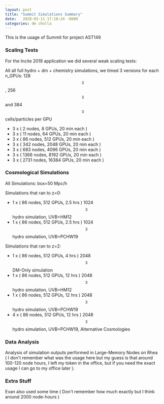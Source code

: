 ```yaml
---
layout: post
title: "Summit Simulations Summary"
date:   2020-03-11 17:10:24 -0800
categories: dm cholla
---
```


This is the usage of Summit for project AST149


### Scaling Tests

For the Incite 2019 application we did several weak scaling tests:

All all full hydro + dm + chemistry simulations, we timed 3 versions for each n_GPUs: 128$$^3$$, 256$$^3$$ and 384$$^3$$ cells/particles per GPU  


* 3 x ( 2 nodes,  8 GPUs,  20 min each )
* 3 x ( 11 nodes,  64 GPUs,  20 min each )
* 3 x ( 86 nodes,  512 GPUs,  20 min each )  
* 3 x ( 342 nodes,  2048 GPUs,  20 min each )
* 3 x ( 683 nodes,  4096 GPUs,  20 min each )  
* 3 x ( 1366 nodes,  8192 GPUs,  20 min each ) 
* 3 x ( 2731 nodes,  16384 GPUs,  20 min each )  


### Cosmological Simulations

All Simulations: box=50 Mpc/h

Simulations that ran to z=0: 

* 1 x ( 86 nodes, 512 GPUs, 2.5 hrs ) 1024$$^3$$ hydro simulation, UVB=HM12
* 1 x ( 86 nodes, 512 GPUs, 2.5 hrs ) 1024$$^3$$ hydro simulation, UVB=PCHW19  


Simulations that ran to z=2: 

* 1 x ( 86 nodes, 512 GPUs, 4 hrs ) 2048$$^3$$ DM-Only simulation
* 1 x ( 86 nodes, 512 GPUs, 12 hrs ) 2048$$^3$$ hydro simulation, UVB=HM12
* 1 x ( 86 nodes, 512 GPUs, 12 hrs ) 2048$$^3$$ hydro simulation, UVB=PCHW19    
* 4 x ( 86 nodes, 512 GPUs, 12 hrs ) 2048$$^3$$ hydro simulation, UVB=PCHW19, Alternative Cosmologies


### Data Analysis

Analysis of simulation outputs performed in Large-Memory Nodes on Rhea ( I don't remember what was the usage here but my guess is that around 100-120 node hours, I left my token in the office, but if you need the exact usage I can go to my office later  ).


### Extra Stuff

Evan also used some time ( Don't remember how much exactly but I think around 2000 node-hours )
